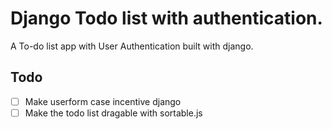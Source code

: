 # Django Todo list with authentication.

A To-do list app with User Authentication built with django.

## Todo

- [ ] Make userform case incentive django
- [ ] Make the todo list dragable with sortable.js
